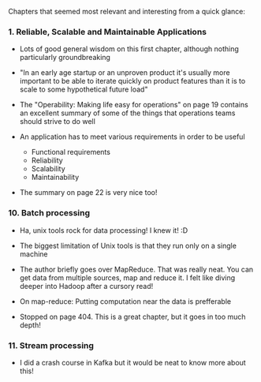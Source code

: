 
Chapters that seemed most relevant and interesting from a quick glance:

### 1. Reliable, Scalable and Maintainable Applications
- Lots of good general wisdom on this first chapter, although nothing particularly groundbreaking
- "In an early age startup or an unproven product it's usually more important to be able to iterate quickly on product features than it is to scale to some hypothetical future load"

- The "Operability: Making life easy for operations" on page 19 contains an excellent summary of some of the things that operations teams should strive to do well

- An application has to meet various requirements in order to be useful
    - Functional requirements
    - Reliability
    - Scalability
    - Maintainability
- The summary on page 22 is very nice too!

### 10. Batch processing
- Ha, unix tools rock for data processing! I knew it! :D
- The biggest limitation of Unix tools is that they run only on a single machine
- The author briefly goes over MapReduce. That was really neat. You can get data from multiple sources, map and reduce it. I felt like diving deeper into Hadoop after a cursory read!
- On map-reduce: Putting computation near the data is prefferable

- Stopped on page 404. This is a great chapter, but it goes in too much depth!

### 11. Stream processing
- I did a crash course in Kafka but it would be neat to know more about this!